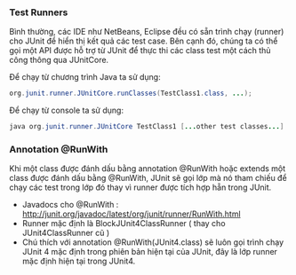 ### Test Runners
Bình thường, các IDE như NetBeans, Eclipse đều có sẵn trình chạy (runner) cho JUnit để hiển thị kết quả các test case. Bên cạnh đó, chúng ta có thể gọi một API được hỗ trợ từ JUnit để thực thi các class test một cách thủ công thông qua JUnitCore.

Để chạy từ chương trình Java ta sử dụng:

~~~java
org.junit.runner.JUnitCore.runClasses(TestClass1.class, ...);
~~~

Để chạy từ console ta sử dụng:

~~~java
java org.junit.runner.JUnitCore TestClass1 [...other test classes...]
~~~

### Annotation @RunWith

Khi một class được đánh dấu bằng annotation @RunWith hoặc extends một class được đánh dấu bằng @RunWith, JUnit sẽ gọi lớp mà nó tham chiếu để chạy các test trong lớp đó thay vì runner được tích hợp hẵn trong JUnit.

* Javadocs cho @RunWith :  http://junit.org/javadoc/latest/org/junit/runner/RunWith.html
* Runner mặc định là BlockJUnit4ClassRunner ( thay cho JUnit4ClassRunner cũ )
* Chú thích với annotation @RunWith(JUnit4.class) sẽ luôn gọi trình chạy JUnit 4 mặc định trong phiên bản hiện tại của JUnit, đây là lớp runner mặc định hiện tại trong JUnit4.